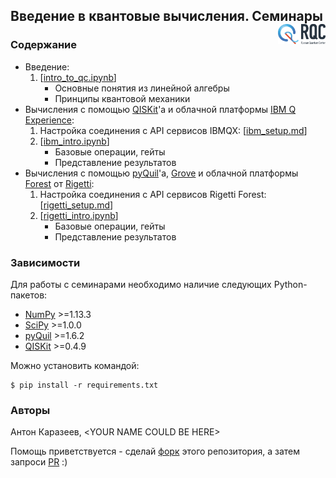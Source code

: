 ## Введение в квантовые вычисления. Семинары <img src="img/rqc.png" href='http://rqc.ru/' width='15%' align='right'>

### Содержание
- Введение:
    1. [[intro_to_qc.ipynb](01_Introduction/intro_to_qc.ipynb)]
        - Основные понятия из линейной алгебры
        - Принципы квантовой механики
- Вычисления с помощью [QISKit](https://qiskit.org)'a и облачной платформы [IBM Q Experience](https://quantumexperience.ng.bluemix.net):
    1. Настройка соединения с API сервисов IBMQX: [[ibm_setup.md](02_IBM_QISKit/ibm_setup.md)]
    2. [[ibm_intro.ipynb](02_IBM_QISKit/ibm_intro.ipynb)]
        - Базовые операции, гейты
        - Представление результатов
- Вычисления с помощью [pyQuil](http://pyquil.readthedocs.io)'a, [Grove](http://grove-docs.readthedocs.io) и облачной платформы [Forest](https://www.rigetti.com/forest) от [Rigetti](https://www.rigetti.com):
    1. Настройка соединения с API сервисов Rigetti Forest: [[rigetti_setup.md](03_Rigetti_pyQuil/rigetti_setup.md)]
    2. [[rigetti_intro.ipynb](03_Rigetti_pyQuil/rigetti_intro.ipynb)]
        - Базовые операции, гейты
        - Представление результатов


### Зависимости

Для работы с семинарами необходимо наличие следующих Python-пакетов:

- [NumPy](http://www.numpy.org) >=1.13.3
- [SciPy](https://scipy.org) >=1.0.0
- [pyQuil](http://pyquil.readthedocs.io) >=1.6.2
- [QISKit](https://qiskit.org) >=0.4.9

Можно установить командой:
```
$ pip install -r requirements.txt
```

### Авторы

Антон Каразеев, &lt;YOUR NAME COULD BE HERE&gt;

Помощь приветствуется - сделай [форк](https://guides.github.com/activities/forking/) этого репозитория, а затем запроси [PR](https://help.github.com/articles/about-pull-requests/) :)
